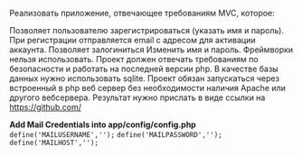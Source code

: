 Реализовать приложение, отвечающее требованиям MVC, которое:

Позволяет пользователю зарегистрироваться (указать имя и пароль).
При регистрации отправляется email с адресом для активации аккаунта.
Позволяет залогиниться
Изменить имя и пароль. Фреймворки нельзя использовать. Проект должен отвечать требованиям по безопасности и работать на последней версии php. В качестве базы данных нужно использовать sqlite. Проект обязан запускаться через встроенный в php веб сервер без необходимости наличия Apache или другого вебсервера.
Результат нужно прислать в виде ссылки на https://github.com/

**Add Mail Credentials into app/config/config.php**
`define('MAILUSERNAME','');`
`define('MAILPASSWORD','');`
`define('MAILHOST','');`